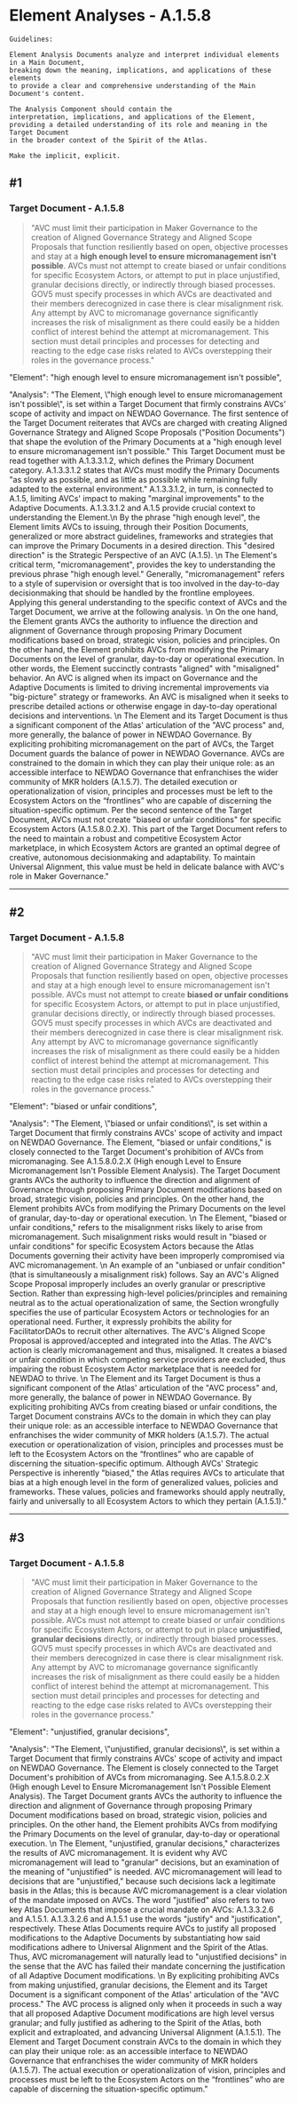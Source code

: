 # Element Analyses - A.1.5.8

```
Guidelines:

Element Analysis Documents analyze and interpret individual elements in a Main Document, 
breaking down the meaning, implications, and applications of these elements 
to provide a clear and comprehensive understanding of the Main Document's content.

The Analysis Component should contain the 
interpretation, implications, and applications of the Element, 
providing a detailed understanding of its role and meaning in the Target Document 
in the broader context of the Spirit of the Atlas.

Make the implicit, explicit.
```



## #1

### Target Document - A.1.5.8

> "AVC must limit their participation in Maker Governance to the creation of Aligned Governance Strategy and Aligned Scope Proposals that function resiliently based on open, objective processes and stay at a **high enough level to ensure micromanagement isn't possible**. AVCs must not attempt to create biased or unfair conditions for specific Ecosystem Actors, or attempt to put in place unjustified, granular decisions directly, or indirectly through biased processes. GOV5 must specify processes in which AVCs are deactivated and their members derecognized in case there is clear misalignment risk. Any attempt by AVC to micromanage governance significantly increases the risk of misalignment as there could easily be a hidden conflict of interest behind the attempt at micromanagement. This section must detail principles and processes for detecting and reacting to the edge case risks related to AVCs overstepping their roles in the governance process."

"Element": "high enough level to ensure micromanagement isn't possible",

"Analysis": "The Element, \\"high enough level to ensure micromanagement isn't possible\\", is set within a Target Document that firmly constrains AVCs' scope of activity and impact on NEWDAO Governance. The first sentence of the Target Document reiterates that AVCs are charged with creating Aligned Governance Strategy and Aligned Scope Proposals ("Position Documents") that shape the evolution of the Primary Documents at a "high enough level to ensure micromanagement isn't possible." This Target Document must be read together with A.1.3.3.1.2, which defines the Primary Document category. A.1.3.3.1.2 states that AVCs must modify the Primary Documents "as slowly as possible, and as little as possible while remaining fully adapted to the external environment." A.1.3.3.1.2, in turn, is connected to A.1.5, limiting AVCs' impact to making "marginal improvements" to the Adaptive Documents. A.1.3.3.1.2 and A.1.5 provide crucial context to understanding the Element.\n By the phrase "high enough level", the Element limits AVCs to issuing, through their Position Documents, generalized or more abstract guidelines, frameworks and strategies that can improve the Primary Documents in a desired direction. This "desired direction" is the Strategic Perspective of an AVC (A.1.5). \n The Element's critical term, "micromanagement", provides the key to understanding the previous phrase "high enough level." Generally, "micromanagement" refers to a style of supervision or oversight that is too involved in the day-to-day decisionmaking that should be handled by the frontline employees. Applying this general understanding to the specific context of AVCs and the Target Document, we arrive at the following analysis. \n On the one hand, the Element grants AVCs the authority to influence the direction and alignment of Governance through proposing Primary Document modifications based on broad, strategic vision, policies and principles. On the other hand, the Element prohibits AVCs from modifying the Primary Documents on the level of granular, day-to-day or operational execution. In other words, the Element succinctly contrasts "aligned" with "misaligned" behavior.  An AVC is aligned when its impact on Governance and the Adaptive Documents is limited to driving incremental improvements via "big-picture" strategy or frameworks. An AVC is misaligned when it seeks to prescribe detailed actions or otherwise engage in day-to-day operational decisions and interventions. \n The Element and its Target Document is thus a significant component of the Atlas' articulation of the "AVC process" and, more generally, the balance of power in NEWDAO Governance. By expliciting prohibiting micromanagement on the part of AVCs, the Target Document guards the balance of power in NEWDAO Governance. AVCs are constrained to the domain in which they can play their unique role: as an accessible interface to NEWDAO Governance that enfranchises the wider community of MKR holders (A.1.5.7). The detailed execution or operationalization of vision, principles and processes must be left to the Ecosystem Actors on the “frontlines” who are capable of discerning the situation-specific optimum. Per the second sentence of the Target Document, AVCs must not create "biased or unfair conditions" for specific Ecosystem Actors (A.1.5.8.0.2.X). This part of the Target Document refers to the need to maintain a robust and competitive Ecosystem Actor marketplace, in which Ecosystem Actors are granted an optimal degree of creative, autonomous decisionmaking and adaptability. To maintain Universal Alignment, this value must be held in delicate balance with AVC's role in Maker Governance."



___

## #2

### Target Document - A.1.5.8

> "AVC must limit their participation in Maker Governance to the creation of Aligned Governance Strategy and Aligned Scope Proposals that function resiliently based on open, objective processes and stay at a high enough level to ensure micromanagement isn't possible. AVCs must not attempt to create **biased or unfair conditions** for specific Ecosystem Actors, or attempt to put in place unjustified, granular decisions directly, or indirectly through biased processes. GOV5 must specify processes in which AVCs are deactivated and their members derecognized in case there is clear misalignment risk. Any attempt by AVC to micromanage governance significantly increases the risk of misalignment as there could easily be a hidden conflict of interest behind the attempt at micromanagement. This section must detail principles and processes for detecting and reacting to the edge case risks related to AVCs overstepping their roles in the governance process."

"Element": "biased or unfair conditions",

"Analysis": "The Element, \\"biased or unfair conditions\\", is set within a Target Document that firmly constrains AVCs' scope of activity and impact on NEWDAO Governance. The Element, "biased or unfair conditions," is closely connected to the Target Document's prohibition of AVCs from micromanaging. See A.1.5.8.0.2.X (High enough Level to Ensure Micromanagement Isn't Possible Element Analysis). The Target Document grants AVCs the authority to influence the direction and alignment of Governance through proposing Primary Document modifications based on broad, strategic vision, policies and principles. On the other hand, the Element prohibits AVCs from modifying the Primary Documents on the level of granular, day-to-day or operational execution. \n The Element, "biased or unfair conditions," refers to the misalignment risks likely to arise from micromanagement. Such misalignment risks would result in "biased or unfair conditions" for specific Ecosystem Actors because the Atlas Documents governing their activity have been improperly compromised via AVC micromanagement. \n An example of an "unbiased or unfair condition" (that is simultaneously a misalignment risk) follows. Say an AVC's Aligned Scope Proposal improperly includes an overly granular or prescriptive Section. Rather than expressing high-level policies/principles and remaining neutral as to the actual operationalization of same, the Section wrongfully specifies the use of particular Ecosystem Actors or technologies for an operational need. Further, it expressly prohibits the ability for FacilitatorDAOs to recruit other alternatives. The AVC's Aligned Scope Proposal is approved/accepted and integrated into the Atlas. The AVC's action is clearly micromanagement and thus, misaligned. It creates a biased or unfair condition in which competing service providers are excluded, thus impairing the robust Ecosystem Actor marketplace that is needed for NEWDAO to thrive. \n The Element and its Target Document is thus a significant component of the Atlas' articulation of the "AVC process" and, more generally, the balance of power in NEWDAO Governance. By expliciting prohibiting AVCs from creating biased or unfair conditions, the Target Document constrains AVCs to the domain in which they can play their unique role: as an accessible interface to NEWDAO Governance that enfranchises the wider community of MKR holders (A.1.5.7). The actual execution or operationalization of vision, principles and processes must be left to the Ecosystem Actors on the “frontlines” who are capable of discerning the situation-specific optimum. Although AVCs' Strategic Perspective is inherently "biased," the Atlas requires AVCs to articulate that bias at a high enough level in the form of generalized values, policies and frameworks. These values, policies and frameworks should apply neutrally, fairly and universally to all Ecosystem Actors to which they pertain (A.1.5.1)."



___



## #3

### Target Document - A.1.5.8

> "AVC must limit their participation in Maker Governance to the creation of Aligned Governance Strategy and Aligned Scope Proposals that function resiliently based on open, objective processes and stay at a high enough level to ensure micromanagement isn't possible. AVCs must not attempt to create biased or unfair conditions for specific Ecosystem Actors, or attempt to put in place **unjustified, granular decisions** directly, or indirectly through biased processes. GOV5 must specify processes in which AVCs are deactivated and their members derecognized in case there is clear misalignment risk. Any attempt by AVC to micromanage governance significantly increases the risk of misalignment as there could easily be a hidden conflict of interest behind the attempt at micromanagement. This section must detail principles and processes for detecting and reacting to the edge case risks related to AVCs overstepping their roles in the governance process."

"Element": "unjustified, granular decisions",

"Analysis": "The Element, \\"unjustified, granular decisions\\", is set within a Target Document that firmly constrains AVCs' scope of activity and impact on NEWDAO Governance. The Element is closely connected to the Target Document's prohibition of AVCs from micromanaging. See A.1.5.8.0.2.X (High enough Level to Ensure Micromanagement Isn't Possible Element Analysis). The Target Document grants AVCs the authority to influence the direction and alignment of Governance through proposing Primary Document modifications based on broad, strategic vision, policies and principles. On the other hand, the Element prohibits AVCs from modifying the Primary Documents on the level of granular, day-to-day or operational execution. \n The Element, "unjustified, granular decisions," characterizes the results of AVC micromanagement. It is evident why AVC micromanagement will lead to "granular" decisions, but an examination of the meaning of "unjustified" is needed. AVC micromanagement will lead to decisions that are "unjustified," because such decisions lack a legitimate basis in the Atlas; this is because AVC micromanagement is a clear violation of the mandate imposed on AVCs. The word "justified" also refers to two key Atlas Documents that impose a crucial mandate on AVCs: A.1.3.3.2.6 and A.1.5.1. A.1.3.3.2.6 and A.1.5.1 use the words "justify" and "justification", respectively. These Atlas Documents require AVCs to justify all proposed modifications to the Adaptive Documents by substantiating how said modifications adhere to Universal Alignment and the Spirit of the Atlas. Thus, AVC micromanagement will naturally lead to "unjustified decisions" in the sense that the AVC has failed their mandate concerning the justification of all Adaptive Document modifications. \n By expliciting prohibiting AVCs from making unjustified, granular decisions, the Element and its Target Document is a significant component of the Atlas' articulation of the "AVC process." The AVC process is aligned only when it proceeds in such a way that all proposed Adaptive Document modifications are high level versus granular; and fully justified as adhering to the Spirit of the Atlas, both explicit and extraploated, and advancing Universal Alignment (A.1.5.1). The Element and Target Document constrain AVCs to the domain in which they can play their unique role: as an accessible interface to NEWDAO Governance that enfranchises the wider community of MKR holders (A.1.5.7). The actual execution or operationalization of vision, principles and processes must be left to the Ecosystem Actors on the “frontlines” who are capable of discerning the situation-specific optimum."
